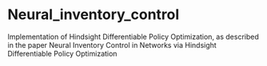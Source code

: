 # Neural_inventory_control
Implementation of Hindsight Differentiable Policy Optimization, as described in the paper Neural Inventory Control in Networks via Hindsight Differentiable Policy Optimization
